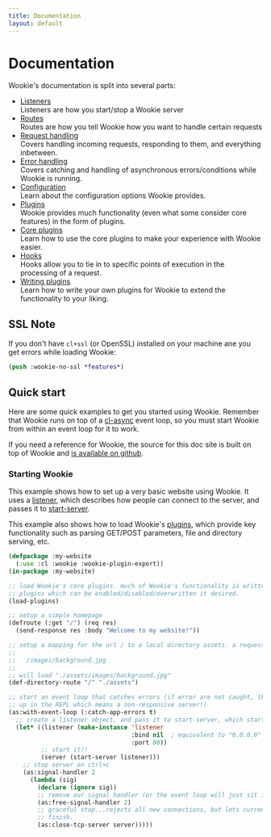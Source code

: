 ```yaml
---
title: Documentation
layout: default
---
```


<a id="documentation"></a>
Documentation
=============
Wookie's documentation is split into several parts:

- [Listeners](/docs/listeners)<br>
  Listeners are how you start/stop a Wookie server
- [Routes](/docs/routes)<br>
  Routes are how you tell Wookie how you want to handle certain requests
- [Request handling](/docs/request-handling)<br>
  Covers handling incoming requests, responding to them, and everything inbetween.
- [Error handling](/docs/error-handling)<br>
  Covers catching and handling of asynchronous errors/conditions while Wookie is
  running.
- [Configuration](/docs/config)<br>
  Learn about the configuration options Wookie provides.
- [Plugins](/docs/plugins)<br>
  Wookie provides much functionality (even what some consider core features) in
  the form of plugins.
- [Core plugins](/docs/core-plugins)<br>
  Learn how to use the core plugins to make your experience with Wookie easier.
- [Hooks](/docs/hooks)<br>
  Hooks allow you to tie in to specific points of execution in the processing of
  a request.
- [Writing plugins](/docs/writing-plugins)<br>
  Learn how to write your own plugins for Wookie to extend the functionality to
  your liking.

<a id="ssl-note"></a>
SSL Note
--------
If you don't have `cl+ssl` (or OpenSSL) installed on your machine ane you get
errors while loading Wookie:

```lisp
(push :wookie-no-ssl *features*)
```

<a id="quick-start"></a>
Quick start
-----------
Here are some quick examples to get you started using Wookie. Remember that
Wookie runs on top of a [cl-async](http://orthecreedence.github.com/cl-async) event loop, so you must start
Wookie from within an event loop for it to work.

If you need a reference for Wookie, the source for this doc site is built on top
of Wookie and [is available on github](https://github.com/orthecreedence/wookie-doc).

### Starting Wookie
This example shows how to set up a very basic website using Wookie. It uses a
[listener](/docs/listeners#listener), which describes how people can connect to
the server, and passes it to [start-server](/docs/listeners#start-server).

This example also shows how to load Wookie's [plugins](/docs/plugins),
which provide key functionality such as parsing GET/POST parameters, file and
directory serving, etc.

```lisp
(defpackage :my-website
  (:use :cl :wookie :wookie-plugin-export))
(in-package :my-website)

;; load Wookie's core plugins. much of Wookie's functionality is written as
;; plugins which can be enabled/disabled/overwritten it desired.
(load-plugins)

;; setup a simple homepage
(defroute (:get "/") (req res)
  (send-response res :body "Welcome to my website!"))

;; setup a mapping for the url / to a local directory assets. a request for
;; 
;;   /images/background.jpg
;;
;; will load "./assets/images/background.jpg"
(def-directory-route "/" "./assets")

;; start an event loop that catches errors (if error are not caught, they wind
;; up in the REPL which means a non-responsive server!)
(as:with-event-loop (:catch-app-errors t)
  ;; create a listener object, and pass it to start-server, which starts Wookie
  (let* ((listener (make-instance 'listener
                                  :bind nil  ; equivalent to "0.0.0.0" aka "don't care"
                                  :port 80))
         ;; start it!!
         (server (start-server listener)))
    ;; stop server on ctrl+c
    (as:signal-handler 2
      (lambda (sig)
        (declare (ignore sig))
        ;; remove our signal handler (or the event loop will just sit indefinitely)
        (as:free-signal-handler 2)
        ;; graceful stop...rejects all new connections, but lets current requests
        ;; finish.
        (as:close-tcp-server server)))))
```
